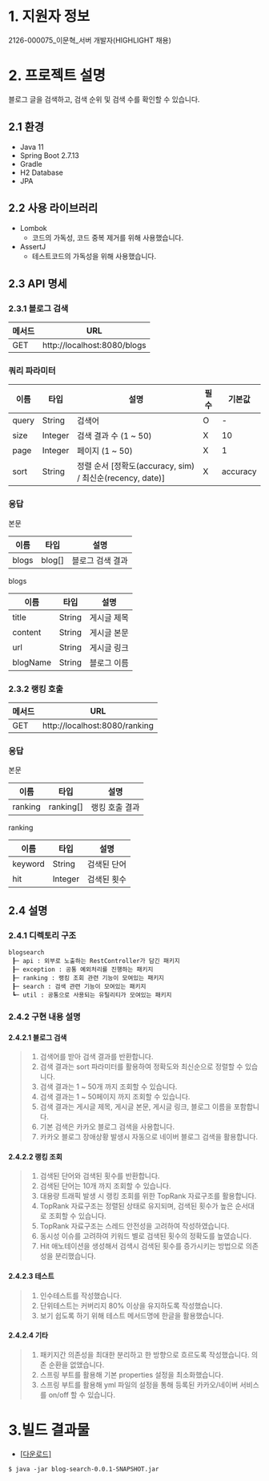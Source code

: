 # 1. 지원자 정보 

2126-000075_이문혁_서버 개발자(HIGHLIGHT 채용)

# 2. 프로젝트 설명 

블로그 글을 검색하고, 검색 순위 및 검색 수를 확인할 수 있습니다.

## 2.1 환경
- Java 11
- Spring Boot 2.7.13
- Gradle
- H2 Database
- JPA

## 2.2 사용 라이브러리
- Lombok
  - 코드의 가독성, 코드 중복 제거를 위해 사용했습니다.
- AssertJ
  - 테스트코드의 가독성을 위해 사용했습니다.

## 2.3 API 명세
### 2.3.1 블로그 검색

| 메서드  | URL                         |
|------|-----------------------------|
| GET  | http://localhost:8080/blogs |
### 쿼리 파라미터

| 이름    | 타입    | 설명                                              | 필수  | 기본값      |
|-------|---------|-------------------------------------------------|-----|----------|
| query | String  | 검색어                                             | O   | -        |
| size  | Integer | 검색 결과 수 (1 ~ 50)                                | X   | 10       |
| page  | Integer | 페이지 (1 ~ 50)                                    | X   | 1        |
| sort  | String  | 정렬 순서 [정확도(accuracy, sim) / 최신순(recency, date)] | X   | accuracy |

### 응답   

본문

| 이름    | 타입      | 설명                         |
|-------|---------|----------------------------|
| blogs | blog[]  | 블로그 검색 결과                  |

blogs

| 이름      | 타입     | 설명         |
|----------|----------|------------|
| title    | String   | 게시글 제목  |
| content  | String   | 게시글 본문  |
| url      | String   | 게시글 링크  |
| blogName | String   | 블로그 이름  |

### 2.3.2 랭킹 호출   

| 메서드  | URL                           |
|------|-------------------------------|
| GET  | http://localhost:8080/ranking |

### 응답

본문

| 이름      | 타입        | 설명       |
|---------|-----------|----------|
| ranking | ranking[] | 랭킹 호출 결과 |

ranking

| 이름      | 타입      | 설명     |
|---------|---------|--------|
| keyword | String  | 검색된 단어 |
| hit     | Integer | 검색된 횟수 |


## 2.4 설명
### 2.4.1 디렉토리 구조
```
blogsearch
 ┠─ api : 외부로 노출하는 RestController가 담긴 패키지
 ┠─ exception : 공통 예외처리를 진행하는 패키지
 ┠─ ranking : 랭킹 조회 관련 기능이 모여있는 패키지
 ┠─ search : 검색 관련 기능이 모여있는 패키지
 ┗─ util : 공통으로 사용되는 유틸리티가 모여있는 패키지
```
### 2.4.2 구현 내용 설명
#### 2.4.2.1 블로그 검색
> 1. 검색어를 받아 검색 결과를 반환합니다.
> 2. 검색 결과는 sort 파라미터를 활용하여 정확도와 최신순으로 정렬할 수 있습니다.
> 3. 검색 결과는 1 ~ 50개 까지 조회할 수 있습니다.
> 4. 검색 결과는 1 ~ 50페이지 까지 조회할 수 있습니다.
> 5. 검색 결과는 게시글 제목, 게시글 본문, 게시글 링크, 블로그 이름을 포함합니다.
> 6. 기본 검색은 카카오 블로그 검색을 사용합니다.
> 7. 카카오 블로그 장애상황 발생시 자동으로 네이버 블로그 검색을 활용합니다.

#### 2.4.2.2 랭킹 조회
> 1. 검색된 단어와 검색된 횟수를 반환합니다.
> 2. 검색된 단어는 10개 까지 조회할 수 있습니다.
> 3. 대용량 트래픽 발생 시 랭킹 조회를 위한 TopRank 자료구조를 활용합니다.
> 4. TopRank 자료구조는 정렬된 상태로 유지되며, 검색된 횟수가 높은 순서대로 조회할 수 있습니다.
> 5. TopRank 자료구조는 스레드 안전성을 고려하여 작성하였습니다.
> 6. 동시성 이슈를 고려하여 키워드 별로 검색된 횟수의 정확도를 높였습니다.
> 7. Hit 애노테이션을 생성해서 검색시 검색된 횟수를 증가시키는 방법으로 의존성을 분리했습니다.

#### 2.4.2.3 테스트
> 1. 인수테스트를 작성했습니다.
> 2. 단위테스트는 커버리지 80% 이상을 유지하도록 작성했습니다.
> 3. 보기 쉽도록 하기 위해 테스트 메서드명에 한글을 활용했습니다.

#### 2.4.2.4 기타
> 1. 패키지간 의존성을 최대한 분리하고 한 방향으로 흐르도록 작성했습니다. 의존 순환을 없앴습니다.
> 2. 스프링 부트를 활용해 기본 properties 설정을 최소화했습니다.
> 3. 스프링 부트를 활용해 yml 파일의 설정을 통해 등록된 카카오/네이버 서비스를 on/off 할 수 있습니다.  


# 3.빌드 결과물
- [[다운로드]](https://github.com/MoonHKLee/20230705_2126-000075/blob/master/lib/blog-search-0.0.1-SNAPSHOT.jar)
```shell
$ java -jar blog-search-0.0.1-SNAPSHOT.jar
```